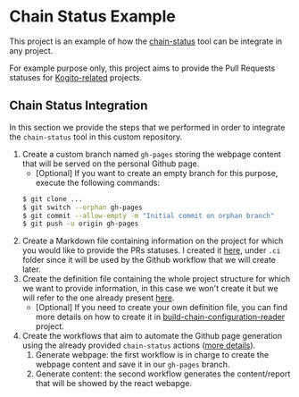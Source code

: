 # Chain Status Example

This project is an example of how the [chain-status](https://github.com/kiegroup/chain-status) tool can be integrate in any project.

For example purpose only, this project aims to provide the Pull Requests statuses for [Kogito-related](https://github.com/kiegroup/kogito-pipelines) projects.

## Chain Status Integration

In this section we provide the steps that we performed in order to integrate the `chain-status` tool in this custom repository.

1. Create a custom branch named `gh-pages` storing the webpage content that will be served on the personal Github page.
    - [Optional] If you want to create an empty branch for this purpose, execute the following commands:
    ```bash
    $ git clone ...
    $ git switch --orphan gh-pages
    $ git commit --allow-empty -m "Initial commit on orphan branch"
    $ git push -u origin gh-pages
    ```
2. Create a Markdown file containing information on the project for which you would like to provide the PRs statuses. I created it [here](.ci/chain-status-info.md), under `.ci` folder since it will be used by the Github workflow that we will create later.
3. Create the definition file containing the whole project structure for which we want to provide information, in this case we won't create it but we will refer to the one already present [here](https://raw.githubusercontent.com/kiegroup/kogito-pipelines/main/.ci/pull-request-config.yaml).
    - [Optional] If you need to create your own definition file, you can find more details on how to create it in [build-chain-configuration-reader](https://github.com/kiegroup/build-chain-configuration-reader) project.
4. Create the workflows that aim to automate the Github page generation using the already provided `chain-status` actions ([more details](https://github.com/kiegroup/chain-status)).
    1. Generate webpage: the first workflow is in charge to create the webpage content and save it in our `gh-pages` branch.
    2. Generate content: the second workflow generates the content/report that will be showed by the react webapge.
